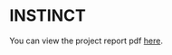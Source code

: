 # INSTINCT

You can view the project report pdf [here](https://github.com/chrisraff/INSTINCT/blob/master/683_Final_Project_Report_.pdf).
